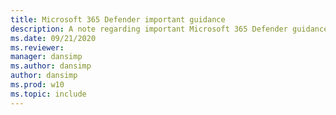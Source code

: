 ```yaml
---
title: Microsoft 365 Defender important guidance
description: A note regarding important Microsoft 365 Defender guidance.
ms.date: 09/21/2020
ms.reviewer: 
manager: dansimp
ms.author: dansimp
author: dansimp
ms.prod: w10
ms.topic: include
---
```


